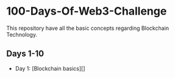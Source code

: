# 100-Days-Of-Web3-Challenge
This repository have all the basic concepts regarding Blockchain Technology.

## Days 1-10

- Day 1: [Blockchain basics][]
